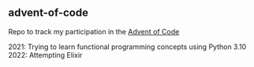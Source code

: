 ## advent-of-code
Repo to track my participation in the [Advent of Code](https://adventofcode.com/)

2021: Trying to learn functional programming concepts using Python 3.10
2022: Attempting Elixir
